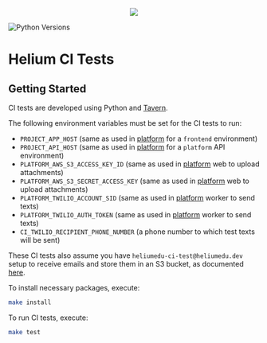 <p align="center"><img src="https://www.heliumedu.com/assets/img/logo_full_blue.png" /></p>

![Python Versions](https://img.shields.io/badge/python-%203.10%20|%203.11%20-blue)

# Helium CI Tests

## Getting Started

CI tests are developed using Python and [Tavern](https://taverntesting.github.io/).

The following environment variables must be set for the CI tests to run:

- `PROJECT_APP_HOST` (same as used in [platform](https://github.com/HeliumEdu/platform) for a `frontend` environment)
- `PROJECT_API_HOST` (same as used in [platform](https://github.com/HeliumEdu/platform) for a `platform` API environment)
- `PLATFORM_AWS_S3_ACCESS_KEY_ID` (same as used in [platform](https://github.com/HeliumEdu/platform) web to upload attachments)
- `PLATFORM_AWS_S3_SECRET_ACCESS_KEY` (same as used in [platform](https://github.com/HeliumEdu/platform) web to upload attachments)
- `PLATFORM_TWILIO_ACCOUNT_SID` (same as used in [platform](https://github.com/HeliumEdu/platform) worker to send texts)
- `PLATFORM_TWILIO_AUTH_TOKEN` (same as used in [platform](https://github.com/HeliumEdu/platform) worker to send texts)
- `CI_TWILIO_RECIPIENT_PHONE_NUMBER` (a phone number to which test texts will be sent)

These CI tests also assume you have `heliumedu-ci-test@heliumedu.dev` setup to receive emails and store them in an S3
bucket, as documented [here](https://docs.aws.amazon.com/ses/latest/DeveloperGuide/receiving-email-getting-started.html).

To install necessary packages, execute:

```sh
make install
```

To run CI tests, execute:

```sh
make test
```
